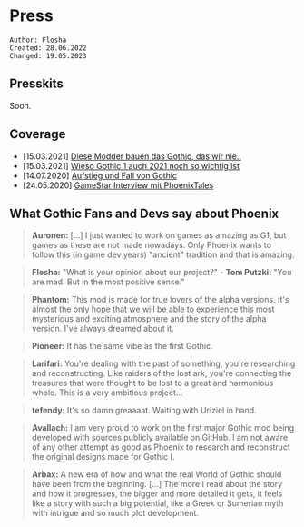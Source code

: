 # Press

```
Author: Flosha
Created: 28.06.2022
Changed: 19.05.2023
```

## Presskits

Soon.  


## Coverage

* [15.03.2021] [Diese Modder bauen das Gothic, das wir nie..](https://www.gamestar.de/artikel/das-gothic-das-wir-nie-bekommen-haben,3367931.html)
* [15.03.2021] [Wieso Gothic 1 auch 2021 noch so wichtig ist](https://www.gamestar.de/artikel/gothic-1-geburtstag,3367854.html)
* [14.07.2020] [Aufstieg und Fall von Gothic](https://www.gamestar.de/artikel/making-of-gothic,3359642.html)
* [24.05.2020] [GameStar Interview mit PhoenixTales](/promo/press/interviews/GameStar_24-05-20.html)
    

## What Gothic Fans and Devs say about Phoenix

> **Auronen:** [...] I just wanted to work on games as amazing as G1, but games as these are not made nowadays. Only Phoenix wants to follow this (in game dev years) "ancient" tradition and that is amazing.

> **Flosha:** "What is your opinion about our project?" - **Tom Putzki:** "You are <span class="demonic">mad</span>. But in the most positive sense."

>  **Phantom:** This mod is made for true lovers of the alpha versions. It's almost the only hope that we will be able to experience this most mysterious and exciting atmosphere and the story of the alpha version. I've always dreamed about it.

<!--<blockquote>My re-discovery of Nyx and [the] Archive inspired me a lot! I've been terribly missing people expressing similar fixation with designs from Gothic I. -Avallach</blockquote>-->

> **Pioneer:** It has the same vibe as the first Gothic.

> **Larifari:** You're dealing with the past of something, you're researching and reconstructing. Like raiders of the lost ark, you're connecting the treasures that were thought to be lost to a great and harmonious whole. This is a very ambitious project...

<!-- > **Larifari:** Man setzt sich mit der Vergangenheit von etwas auseinander, forscht und rekonstruiert. Man ist Jäger des verlorenen Schatzes und fügt die verloren geglaubten Funde zu einem großartigen und stimmigen Gesamtkonstrukt zusammen. Das ist ein sehr ambitioniertes Projekt... -->
  
> **tefendy:** It's so damn greaaaat. Waiting with Uriziel in hand.

> **Avallach:** I am very proud to work on the first major Gothic mod being developed with sources publicly available on GitHub. I am not aware of any other attempt as good as Phoenix to research and reconstruct the original designs made for Gothic I.

> **Arbax:** A new era of how and what the real World of Gothic should have been from the beginning. [...] The more I read about the story and how it progresses, the bigger and more detailed it gets, it feels like a story with such a big potential, like a Greek or Sumerian myth with intrigue and so much plot development.


  